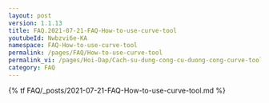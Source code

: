 ```yaml
---
layout: post
version: 1.1.13
title: FAQ.2021-07-21-FAQ-How-to-use-curve-tool
youtubeId: Nwbzvi6e-KA
namespace: FAQ-How-to-use-curve-tool
permalink: /pages/FAQ/How-to-use-curve-tool
permalink_vi: /pages/Hoi-Dap/Cach-su-dung-cong-cu-duong-cong-curve-tool
category: FAQ
---
```

{% tf FAQ/_posts/2021-07-21-FAQ-How-to-use-curve-tool.md %}
